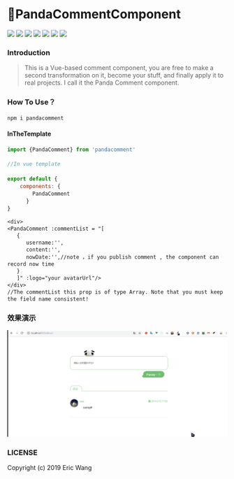 # :panda_face:PandaCommentComponent

[![](https://img.shields.io/badge/Open%20Source-ByEricWang-orange.svg)](https://github.com/bigbigDreamer)
[![](https://img.shields.io/npm/dw/pandacomment.svg)]( http://npmcharts.com/compare/pandacomment)
![](https://img.shields.io/github/repo-size/bigbigDreamer/PandaComment.svg)
[![](https://img.shields.io/github/package-json/v/bigbigDreamer/PandaComment.svg)](https://www.npmjs.com/package/pandacomment)
![](https://img.shields.io/github/last-commit/bigbigDreamer/PandaComment.svg)
![](https://img.shields.io/npm/v/pandacomment.svg)
![](https://img.shields.io/badge/vue-2.x-brightgreen.svg)

### Introduction

>This is a Vue-based comment component, you are free to make a second transformation on it, become your stuff, and finally apply it to real projects. I call it the Panda Comment component.

### How To Use？
 
```bash
npm i pandacomment
```

#### InTheTemplate

```javascript
import {PandaComment} from 'pandacomment'

//In vue template

export default {
    components: {
        PandaComment
      }
}

```

```vue
<div>
<PandaComment :commentList = "[
   {
      username:'',
      content:'', 
      nowDate:'',//note ，if you publish comment , the component can record now time
   }
   ]" :logo="your avatarUrl"/>
</div>
//The commentList this prop is of type Array. Note that you must keep the field name consistent!

```
### 效果演示

![alt](https://github.com/bigbigDreamer/GraphBed/blob/master/MyBlogImg/demo2.gif?raw=true)


### LICENSE

Copyright (c) 2019 Eric Wang

